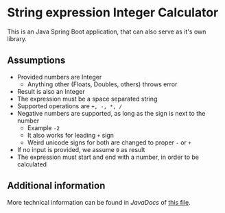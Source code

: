 # String expression Integer Calculator

This is an Java Spring Boot application, that can also serve as it's own library.

## Assumptions
* Provided numbers are Integer
  * Anything other (Floats, Doubles, others) throws error
* Result is also an Integer
* The expression must be a space separated string
* Supported operations are `+, -, *, /`
* Negative numbers are supported, as long as the sign is next to the number
  * Example `-2`
  * It also works for leading `+` sign
  * Weird unicode signs for both are changed to proper `-` or `+`
* If no input is provided, we assume `0` as result
* The expression must start and end with a number, in order to be calculated

## Additional information
More technical information can be found in _JavaDocs_ of [this file](src/main/java/pl/domi/calculatortask/app/StringExpressionCalculator.java).